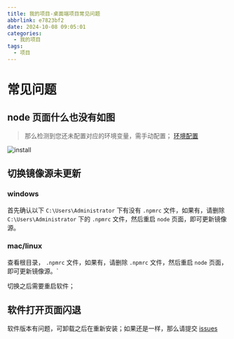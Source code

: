 ```yaml
---
title: 我的项目-桌面端项目常见问题
abbrlink: e7823bf2
date: 2024-10-08 09:05:01
categories:
  - 我的项目
tags:
  - 项目
---
```


# 常见问题

## node 页面什么也没有如图

> 那么检测到您还未配置对应的环境变量，需手动配置； [环境配置](/personal/dev-tools/env.html)

![install](https://www.wangzevw.com/cdn-file/images/image.67xcldj0yr.webp)

## 切换镜像源未更新

### windows

首先确认以下 `C:\Users\Administrator` 下有没有 `.npmrc` 文件，如果有，请删除 `C:\Users\Administrator` 下的 `.npmrc` 文件，然后重启 `node` 页面，即可更新镜像源。

### mac/linux

查看根目录， `.npmrc` 文件，如果有，请删除 `.npmrc` 文件，然后重启 `node` 页面，即可更新镜像源。`

切换之后需要重启软件；

## 软件打开页面闪退

软件版本有问题，可卸载之后在重新安装；如果还是一样，那么请提交 [issues](https://github.com/wangxiaoze-view/dev-tools/issues)
